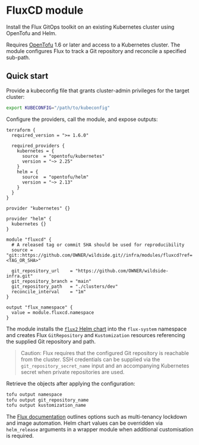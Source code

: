 # FluxCD module

Install the Flux GitOps toolkit on an existing Kubernetes cluster using
OpenTofu and Helm.

Requires [OpenTofu](https://opentofu.org/docs/intro/install/) 1.6 or later and
access to a Kubernetes cluster. The module configures Flux to track a Git
repository and reconcile a specified sub-path.

## Quick start

Provide a kubeconfig file that grants cluster-admin privileges for the target
cluster:

```sh
export KUBECONFIG="/path/to/kubeconfig"
```

Configure the providers, call the module, and expose outputs:

```hcl
terraform {
  required_version = ">= 1.6.0"

  required_providers {
    kubernetes = {
      source  = "opentofu/kubernetes"
      version = "~> 2.25"
    }
    helm = {
      source  = "opentofu/helm"
      version = "~> 2.13"
    }
  }
}

provider "kubernetes" {}

provider "helm" {
  kubernetes {}
}

module "fluxcd" {
  # A released tag or commit SHA should be used for reproducibility
  source = "git::https://github.com/OWNER/wildside.git//infra/modules/fluxcd?ref=<TAG_OR_SHA>"

  git_repository_url    = "https://github.com/OWNER/wildside-infra.git"
  git_repository_branch = "main"
  git_repository_path   = "./clusters/dev"
  reconcile_interval    = "1m"
}

output "flux_namespace" {
  value = module.fluxcd.namespace
}
```

The module installs the
[`flux2` Helm chart](https://github.com/fluxcd-community/helm-charts) into the
`flux-system` namespace and creates Flux `GitRepository` and `Kustomization`
resources referencing the supplied Git repository and path.

> Caution: Flux requires that the configured Git repository is reachable from the
> cluster. SSH credentials can be supplied via the `git_repository_secret_name`
> input and an accompanying Kubernetes secret when private repositories are
> used.

Retrieve the objects after applying the configuration:

```sh
tofu output namespace
tofu output git_repository_name
tofu output kustomization_name
```

The [Flux documentation](https://fluxcd.io/docs/) outlines options such as
multi-tenancy lockdown and image automation. Helm chart values can be
overridden via `helm_release` arguments in a wrapper module when additional
customisation is required.
